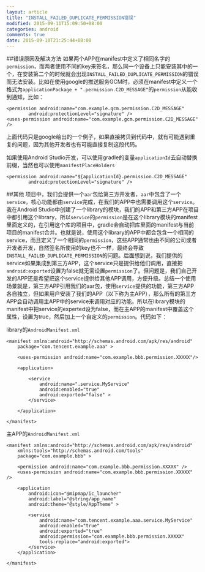 ```yaml
---
layout: article
title: "INSTALL_FAILED_DUPLICATE_PERMISSION错误"
modified: 2015-09-11T15:09:50+08:00
categories: android
comments: true
date: 2015-09-10T21:25:44+08:00
---
```


##错误原因及解决方法
如果两个APP在manifest中定义了相同名字的`permission`，而两者使用不同的key来签名，那么同一个设备上只能安装其中的一个，在安装第二个的时候就会出现`INSTALL_FAILED_DUPLICATE_PERMISSION`的错误而无法安装。比如在使用google的推送服务GCM时，必须在manifest中定义一个格式为`applicationPackage + ".permission.C2D_MESSAGE"`的`permission`从能收到通知，比如：

	<permission android:name="com.example.gcm.permission.C2D_MESSAGE"
	        android:protectionLevel="signature" />
	<uses-permission android:name="com.example.gcm.permission.C2D_MESSAGE" />

上面代码只是google给出的一个例子，如果直接拷贝到代码中，就有可能遇到重复的问题，因为其他开发者也有可能直接复制这段代码。

如果使用Android Studio开发，可以使用gradle的变量`applicationId`去自动替换前缀，当然也可以使用`manifestPlaceHolders`

	<permission android:name="${applicationId}.permission.C2D_MESSAGE"
        	android:protectionLevel="signature" />

##其他
项目中，我们会提供一个`aar`包给第三方开发者，`aar`中包含了一个`service`，核心功能都由`service`完成，在我们的APP中也需要调用这个`service`。我在Android Studio中创建了一个library的模块，我们的APP和第三方APP在项目中都引用这个library，所以`service`的`permission`是在这个library模块的manifest里面定义的，在引用这个库的项目中，gradle会自动把库里面的manifest与当前项目的manifest合并。也就是说，使用这个library的APP中都会包含一个相同的service，而且定义了一个相同的`permission`，这些APP通常也由不同的公司或者开发者开发，自然签名所使用的key也不一样，最终会导致`INSTALL_FAILED_DUPLICATE_PERMISSION`的问题。后面想到说，我们提供的service如果集成到第三方APP，这个service只是提供给他们调用，直接把`android:exported`设置为false就无需设置`permission`了。但问题是，我们自己开发的APP还是希望把这个service提供给其他APP调用，方便升级。总结一个使用场景就是，第三方APP引用我们的aar包，使用`service`提供的功能，第三方APP各自独立，但如果用户安装了我们的APP（以下称为主APP），那么所有的第三方APP会自动调用主APP中的service来调用对应的功能。所以在library模块的manifest中把service的experted设为false，而在主APP的manifest中覆盖这个属性，设置为true，然后加上一个自定义的`permission`。代码如下：

library的`AndroidManifest.xml`


    <manifest xmlns:android="http://schemas.android.com/apk/res/android"
    	package="com.tencent.example.aaa" >

	    <uses-permission android:name="com.example.bbb.permission.XXXXX"/>
	
	    <application>
	
	        <service
	            android:name=".service.MyService"
	            android:enabled="true"
	            android:exported="false" >
	        </service>
	
	    </application>

    </manifest>

主APP的`AndroidManifest.xml`

	<manifest xmlns:android="http://schemas.android.com/apk/res/android"
	    xmlns:tools="http://schemas.android.com/tools"
	    package="com.example.bbb" >
	
	    <permission android:name="com.example.bbb.permission.XXXXX" />
	    <uses-permission android:name="com.example.bbb.permission.XXXXX" />
	
	    <application
	        android:icon="@mipmap/ic_launcher"
	        android:label="@string/app_name"
	        android:theme="@style/AppTheme" >
	
	        <service
	            android:name="com.tencent.example.aaa.service.MyService"
	            android:enabled="true"
	            android:exported="true"
	            android:permission="com.example.bbb.permission.XXXXX"
	            tools:replace="android:exported">
	        </service>
	    </application>
	
	</manifest>
